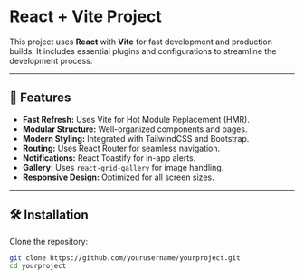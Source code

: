 # React + Vite Project

This project uses **React** with **Vite** for fast development and production builds. It includes essential plugins and configurations to streamline the development process.

---

## 🚀 Features

- **Fast Refresh:** Uses Vite for Hot Module Replacement (HMR).
- **Modular Structure:** Well-organized components and pages.
- **Modern Styling:** Integrated with TailwindCSS and Bootstrap.
- **Routing:** Uses React Router for seamless navigation.
- **Notifications:** React Toastify for in-app alerts.
- **Gallery:** Uses `react-grid-gallery` for image handling.
- **Responsive Design:** Optimized for all screen sizes.

---

## 🛠️ Installation

Clone the repository:
```bash
git clone https://github.com/yourusername/yourproject.git
cd yourproject
